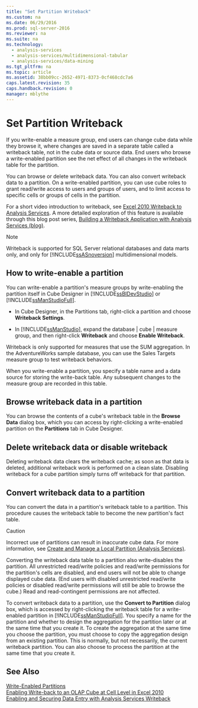 ```yaml
---
title: "Set Partition Writeback"
ms.custom: na
ms.date: 06/29/2016
ms.prod: sql-server-2016
ms.reviewer: na
ms.suite: na
ms.technology: 
  - analysis-services
  - analysis-services/multidimensional-tabular
  - analysis-services/data-mining
ms.tgt_pltfrm: na
ms.topic: article
ms.assetid: 38bb09cc-2652-4971-8373-0cf468cdc7a6
caps.latest.revision: 35
caps.handback.revision: 0
manager: mblythe
---
```

# Set Partition Writeback
If you write-enable a measure group, end users can change cube data while they browse it, where changes are saved in a separate table called a writeback table, not in the cube data or source data. End users who browse a write-enabled partition see the net effect of all changes in the writeback table for the partition.  
  
 You can browse or delete writeback data. You can also convert writeback data to a partition. On a write-enabled partition, you can use cube roles to grant read/write access to users and groups of users, and to limit access to specific cells or groups of cells in the partition.  
  
 For a short video introduction to writeback, see [Excel 2010 Writeback to Analysis Services](http://go.microsoft.com/fwlink/p/?LinkId=394951). A more detailed exploration of this feature is available through this blog post series, [Building a Writeback Application with Analysis Services (blog)](http://go.microsoft.com/fwlink/?LinkId=394977).  
  
> [!NOTE]  
>  Writeback is supported for SQL Server relational databases and data marts only, and only for [!INCLUDE[ssASnoversion](../../Topics/TopicNameContainA/tokens/ssASnoversion_md.md)] multidimensional models.  
  
## How to write-enable a partition  
 You can write-enable a partition's measure groups by write-enabling the partition itself in Cube Designer in [!INCLUDE[ssBIDevStudio](../../Topics/TopicNameContainA/tokens/ssBIDevStudio_md.md)] or [!INCLUDE[ssManStudioFull](../../Topics/TopicNameContainA/tokens/ssManStudioFull_md.md)].  
  
-   In Cube Designer, in the Partitions tab, right-click a partition and choose **Writeback Settings**.  
  
-   In [!INCLUDE[ssManStudio](../../Topics/TopicNameContainA/tokens/ssManStudio_md.md)], expand the database &#124; cube &#124; measure group, and then right-click **Writeback** and choose **Enable Writeback**.  
  
 Writeback is only supported for measures that use the SUM aggregation. In the AdventureWorks sample database, you can use the Sales Targets measure group to test writeback behaviors.  
  
 When you write-enable a partition, you specify a table name and a data source for storing the write-back table. Any subsequent changes to the measure group are recorded in this table.  
  
## Browse writeback data in a partition  
 You can browse the contents of a cube's writeback table in the **Browse Data** dialog box, which you can access by right-clicking a write-enabled partition on the **Partitions** tab in Cube Designer.  
  
## Delete writeback data or disable writeback  
 Deleting writeback data clears the writeback cache; as soon as that data is deleted, additional writeback work is performed on a clean slate. Disabling writeback for a cube partition simply turns off writeback for that partition.  
  
## Convert writeback data to a partition  
 You can convert the data in a partition's writeback table to a partition. This procedure causes the writeback table to become the new partition's fact table.  
  
> [!CAUTION]  
>  Incorrect use of partitions can result in inaccurate cube data. For more information, see [Create and Manage a Local Partition (Analysis Services)](../../Topics/TopicNameContainA/Create-and-Manage-a-Local-Partition--Analysis-Services-.md).  
  
 Converting the writeback data table to a partition also write-disables the partition. All unrestricted read/write policies and read/write permissions for the partition's cells are disabled, and end users will not be able to change displayed cube data. (End users with disabled unrestricted read/write policies or disabled read/write permissions will still be able to browse the cube.) Read and read-contingent permissions are not affected.  
  
 To convert writeback data to a partition, use the **Convert to Partition** dialog box, which is accessed by right-clicking the writeback table for a write-enabled partition in [!INCLUDE[ssManStudioFull](../../Topics/TopicNameContainA/tokens/ssManStudioFull_md.md)]. You specify a name for the partition and whether to design the aggregation for the partition later or at the same time that you create it. To create the aggregation at the same time you choose the partition, you must choose to copy the aggregation design from an existing partition. This is normally, but not necessarily, the current writeback partition. You can also choose to process the partition at the same time that you create it.  
  
## See Also  
 [Write-Enabled Partitions](assetId:///46e7683f-03ce-4af2-bd99-a5203733d723)   
 [Enabling Write-back to an OLAP Cube at Cell Level in Excel 2010](http://go.microsoft.com/fwlink/p/?LinkId=394952)   
 [Enabling and Securing Data Entry with Analysis Services Writeback](http://go.microsoft.com/fwlink/p/?LinkId=394953)